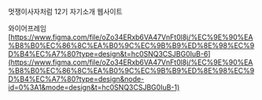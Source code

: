 멋쟁이사자처럼 12기 자기소개 웹사이트

와이어프레임
[https://www.figma.com/file/oZo34ERxb6VA47VnFt0l8j/%EC%9E%90%EA%B8%B0%EC%86%8C%EA%B0%9C%EC%9B%B9%ED%8E%98%EC%9D%B4%EC%A7%80?type=design&t=hc0SNQ3CSJBG0IuB-6](https://www.figma.com/file/oZo34ERxb6VA47VnFt0l8j/%EC%9E%90%EA%B8%B0%EC%86%8C%EA%B0%9C%EC%9B%B9%ED%8E%98%EC%9D%B4%EC%A7%80?type=design&node-id=0%3A1&mode=design&t=hc0SNQ3CSJBG0IuB-1)
